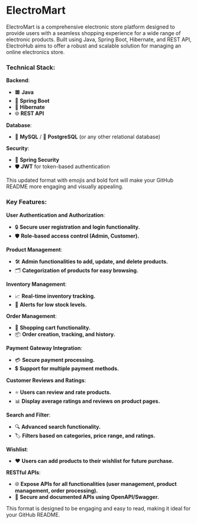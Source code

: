 # ElectroMart
ElectroMart is a comprehensive electronic store platform designed to provide users with a seamless shopping experience for a wide range of electronic products. Built using Java, Spring Boot, Hibernate, and REST API, ElectroHub aims to offer a robust and scalable solution for managing an online electronics store.

### Technical Stack:

**Backend**:
- 🟧 **Java**
- 🌱 **Spring Boot**
- 🐍 **Hibernate**
- 🌐 **REST API**

**Database**:
- 🐬 **MySQL** / 🐘 **PostgreSQL** (or any other relational database)

**Security**:
- 🔐 **Spring Security**
- 🛡️ **JWT** for token-based authentication

This updated format with emojis and bold font will make your GitHub README more engaging and visually appealing.


### Key Features:

**User Authentication and Authorization**:
- 🔒 **Secure user registration and login functionality.**
- 🛡️ **Role-based access control (Admin, Customer).**

**Product Management**:
- 🛠️ **Admin functionalities to add, update, and delete products.**
- 🗂️ **Categorization of products for easy browsing.**

**Inventory Management**:
- 📈 **Real-time inventory tracking.**
- 🔔 **Alerts for low stock levels.**

**Order Management**:
- 🛒 **Shopping cart functionality.**
- 📦 **Order creation, tracking, and history.**

**Payment Gateway Integration**:
- 💳 **Secure payment processing.**
- 💲 **Support for multiple payment methods.**

**Customer Reviews and Ratings**:
- ⭐ **Users can review and rate products.**
- 📊 **Display average ratings and reviews on product pages.**

**Search and Filter**:
- 🔍 **Advanced search functionality.**
- 🏷️ **Filters based on categories, price range, and ratings.**

**Wishlist**:
- ❤️ **Users can add products to their wishlist for future purchase.**

**RESTful APIs**:
- 🌐 **Expose APIs for all functionalities (user management, product management, order processing).**
- 📘 **Secure and documented APIs using OpenAPI/Swagger.**

This format is designed to be engaging and easy to read, making it ideal for your GitHub README.
